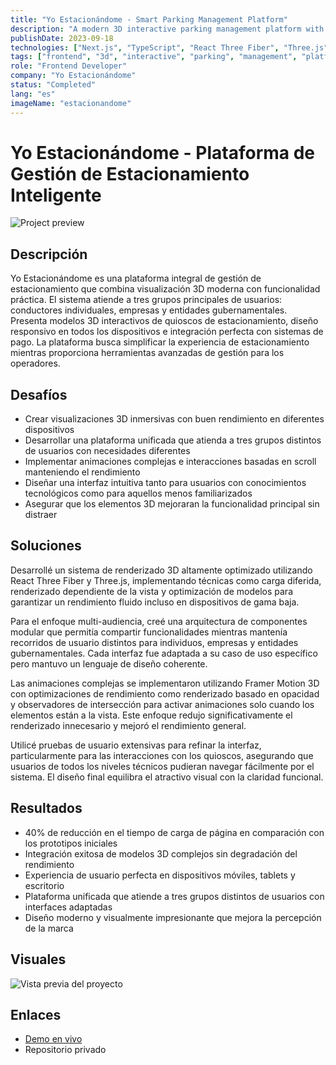 ```yaml
---
title: "Yo Estacionándome - Smart Parking Management Platform"
description: "A modern 3D interactive parking management platform with multiple user interfaces"
publishDate: 2023-09-18
technologies: ["Next.js", "TypeScript", "React Three Fiber", "Three.js", "Tailwind CSS", "Framer Motion 3D"]
tags: ["frontend", "3d", "interactive", "parking", "management", "platform"]
role: "Frontend Developer"
company: "Yo Estacionándome"
status: "Completed"
lang: "es"
imageName: "estacionandome"
---
```


# Yo Estacionándome - Plataforma de Gestión de Estacionamiento Inteligente

![Project preview](/assets/projects/estacionandome.png)

## Descripción
Yo Estacionándome es una plataforma integral de gestión de estacionamiento que combina visualización 3D moderna con funcionalidad práctica. El sistema atiende a tres grupos principales de usuarios: conductores individuales, empresas y entidades gubernamentales. Presenta modelos 3D interactivos de quioscos de estacionamiento, diseño responsivo en todos los dispositivos e integración perfecta con sistemas de pago. La plataforma busca simplificar la experiencia de estacionamiento mientras proporciona herramientas avanzadas de gestión para los operadores.

## Desafíos
- Crear visualizaciones 3D inmersivas con buen rendimiento en diferentes dispositivos
- Desarrollar una plataforma unificada que atienda a tres grupos distintos de usuarios con necesidades diferentes
- Implementar animaciones complejas e interacciones basadas en scroll manteniendo el rendimiento
- Diseñar una interfaz intuitiva tanto para usuarios con conocimientos tecnológicos como para aquellos menos familiarizados
- Asegurar que los elementos 3D mejoraran la funcionalidad principal sin distraer

## Soluciones
Desarrollé un sistema de renderizado 3D altamente optimizado utilizando React Three Fiber y Three.js, implementando técnicas como carga diferida, renderizado dependiente de la vista y optimización de modelos para garantizar un rendimiento fluido incluso en dispositivos de gama baja.

Para el enfoque multi-audiencia, creé una arquitectura de componentes modular que permitía compartir funcionalidades mientras mantenía recorridos de usuario distintos para individuos, empresas y entidades gubernamentales. Cada interfaz fue adaptada a su caso de uso específico pero mantuvo un lenguaje de diseño coherente.

Las animaciones complejas se implementaron utilizando Framer Motion 3D con optimizaciones de rendimiento como renderizado basado en opacidad y observadores de intersección para activar animaciones solo cuando los elementos están a la vista. Este enfoque redujo significativamente el renderizado innecesario y mejoró el rendimiento general.

Utilicé pruebas de usuario extensivas para refinar la interfaz, particularmente para las interacciones con los quioscos, asegurando que usuarios de todos los niveles técnicos pudieran navegar fácilmente por el sistema. El diseño final equilibra el atractivo visual con la claridad funcional.

## Resultados
- 40% de reducción en el tiempo de carga de página en comparación con los prototipos iniciales
- Integración exitosa de modelos 3D complejos sin degradación del rendimiento
- Experiencia de usuario perfecta en dispositivos móviles, tablets y escritorio
- Plataforma unificada que atiende a tres grupos distintos de usuarios con interfaces adaptadas
- Diseño moderno y visualmente impresionante que mejora la percepción de la marca

## Visuales
![Vista previa del proyecto](/assets/projects/estacionandome.png)

## Enlaces
- [Demo en vivo](https://yo-estacionandome-dev.vercel.app/)
- Repositorio privado
